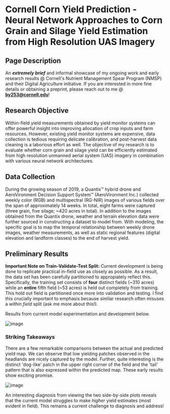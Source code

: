 # Cornell Corn Yield Prediction - Neural Network Approaches to Corn Grain and Silage Yield Estimation from High Resolution UAS Imagery

## Page Description ##
An **_extremely brief_** and informal showcase of my ongoing work and early research results @ Cornell's Nutrient Management Spear Program (NMSP) and their Digital Agriculture initiative. If you are interested in more fine details or obtaining a preprint, please reach out to me @ **by253@cornell.edu**! 

## Research Objective ##
Within-field yield measurements obtained by yield monitor systems can offer powerful insight into improving allocation of crop inputs and farm resources. However, existing yield monitor systems are expensive, data collection is tedious requiring delicate calibration, and post-harvest data cleaning is a laborious effort as well. The objective of my research is to evaluate whether corn grain and silage yield can be efficiently estimated from high resolution unmanned aerial system (UAS) imagery in combination with various neural network architectures. 
  
## Data Collection ##
During the growing season of 2019, a Quantix™ hybrid drone and AeroVironment Decision Support System™ (AeroVironment Inc.) collected weekly color (RGB) and multispectral
(RG-NIR) images of various fields over the span of approximately 14 weeks. In total, eight farms were captured (three grain, five silage; ~420 acres in total). In addition to the images obtained from the Quantix drone, weather and terrain elevation data were further sourced in constructing a dataset to model from. With modeling, the specific goal is to map the temporal relationship between weekly drone images, weather measurements, as well as static regional features (digital elevation and landform classes) to the end of harvest yield.

## Preliminary Results ##

**Important Note on Train-Validate-Test Split:** Current development is being done to replicate practical in-field use as closely as possible. As a result, the data set has been carefully partitioned to appropiately reflect this. Specifically, the training set consists of **four** distinct fields (~310 acres) while an **entire** fifth field (~53 acres) is held out completely from training. This hold out field is partitioned once more into validation and testing. I find this crucially important to emphasis because similar research often misuses a _within field_ split (ask me more about this!). 

Results from current model experimentation and development below.

![image](https://user-images.githubusercontent.com/89032804/156907835-c90ca06b-49a2-46c1-92c2-f3637f1e3c3d.png)

### Striking Takeaways ###

There are a few remarkable comparisons between the actual and predicted yield map. We can observe that low yielding patches observed in the headlands are nicely captured by the model. Further, quite interesting is the distinct 'dog-like' patch in the upper right corner of the field and the 'tail' pattern that is also expressed within the predicted map. These early results show exciting promise. 

![image](https://user-images.githubusercontent.com/89032804/156909536-d822b26f-545f-498f-9d22-5944a7f020fc.png)

An interesting diagnosis from viewing the two side-by-side plots reveals that the current model struggles to make _higher_ yield estimates (most evident in field). This remains a current challenge to diagnosis and address! 
